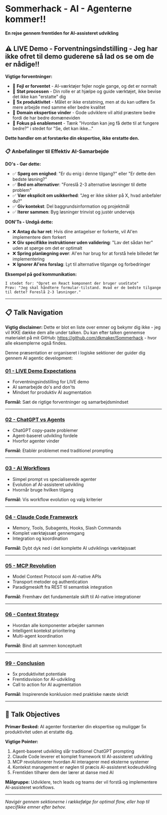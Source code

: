 # Sommerhack - AI - Agenterne kommer!!

**En rejse gennem fremtiden for AI-assisteret udvikling**

## ⚠️ LIVE Demo - Forventningsindstilling - Jeg har ikke ofret til demo guderene så lad os se om de er nådige!!

**Vigtige forventninger:**
- 🔄 **Fejl er forventet** - AI-værktøjer fejler nogle gange, og det er normalt
- 🤝 **Støt processen** - Din rolle er at hjælpe og guide værktøjet, ikke bevise det ikke kan "erstatte" dig
- 💪 **5x produktivitet** - Målet er ikke erstatning, men at du kan udføre 5x mere arbejde med samme eller bedre kvalitet
- 🧠 **Domain ekspertise vinder** - Gode udviklere vil altid præstere bedre fordi de har bedre domæneviden
- 🎯 **Fokus på enablement** - Tænk "Hvordan kan jeg få dette til at fungere bedre?" i stedet for "Se, det kan ikke..."

**Dette handler om at forstærke din ekspertise, ikke erstatte den.**

### 📋 Anbefalinger til Effektiv AI-Samarbejde

**DO's - Gør dette:**
- ✅ **Spørg om enighed**: "Er du enig i denne tilgang?" eller "Er dette den bedste løsning?"
- ✅ **Bed om alternativer**: "Foreslå 2-3 alternative løsninger til dette problem"
- ✅ **Vær eksplicit om usikkerhed**: "Jeg er ikke sikker på X, hvad anbefaler du?"
- ✅ **Giv kontekst**: Del baggrundsinformation og projektmål
- ✅ **Iterer sammen**: Byg løsninger trinvist og justér undervejs

**DON'Ts - Undgå dette:**
- ❌ **Antag du har ret**: Hvis dine antagelser er forkerte, vil AI'en implementere dem forkert
- ❌ **Giv specifikke instruktioner uden validering**: "Lav det sådan her" uden at spørge om det er optimalt
- ❌ **Spring planlægning over**: AI'en har brug for at forstå hele billedet før implementering
- ❌ **Ignorer AI'ens forslag**: Lyt til alternative tilgange og forbedringer

**Eksempel på god kommunikation:**
```
I stedet for: "Opret en React komponent der bruger useState"
Prøv: "Jeg skal håndtere formular-tilstand. Hvad er de bedste tilgange til dette? Foreslå 2-3 løsninger."
```

---

## 📋 Talk Navigation

**Vigtig disclaimer:** Dette er blot en liste over emner og bekymr dig ikke - jeg vil IKKE dække dem alle under talken. Du kan efter talken gennemse materialet på mit GitHub: https://github.com/dkmaker/Sommerhack - hvor alle eksemplerne også findes.

Denne præsentation er organiseret i logiske sektioner der guider dig gennem AI agentic development:

### [01 - LIVE Demo Expectations](sections/01-live-demo-expectations.md)
- Forventningsindstilling for LIVE demo
- AI samarbejde do's and don'ts  
- Mindset for produktiv AI augmentation

**Formål:** Sæt de rigtige forventninger og samarbejdsmindset

---

### [02 - ChatGPT vs Agents](sections/02-chatgpt-vs-agents.md)
- ChatGPT copy-paste problemer
- Agent-baseret udvikling fordele
- Hvorfor agenter vinder

**Formål:** Etablér problemet med traditionel prompting

---

### [03 - AI Workflows](sections/03-ai-workflows.md)
- Simpel prompt vs specialiserede agenter
- Evolution af AI-assisteret udvikling
- Hvornår bruge hvilken tilgang

**Formål:** Vis workflow evolution og valg kriterier

---

### [04 - Claude Code Framework](sections/04-claude-code-framework.md)
- Memory, Tools, Subagents, Hooks, Slash Commands
- Komplet værktøjssæt gennemgang
- Integration og koordination

**Formål:** Dybt dyk ned i det komplette AI udviklings værktøjssæt

---

### [05 - MCP Revolution](sections/05-mcp-revolution.md)
- Model Context Protocol som AI-native APIs
- Transport metoder og authentication
- Paradigmeskift fra REST til semantisk integration

**Formål:** Fremhæv det fundamentale skift til AI-native integrationer

---

### [06 - Context Strategy](sections/06-context-strategy.md)
- Hvordan alle komponenter arbejder sammen
- Intelligent kontekst prioritering
- Multi-agent koordination

**Formål:** Bind alt sammen konceptuelt

---

### [99 - Conclusion](sections/99-conclusion.md)
- 5x produktivitet potentiale
- Fremtidsvision for AI-udvikling  
- Call to action for AI augmentation

**Formål:** Inspirerende konklusion med praktiske næste skridt

---

## 🎯 Talk Objectives

**Primær Besked:** AI agenter forstærker din ekspertise og muliggør 5x produktivitet uden at erstatte dig.

**Vigtige Pointer:**
1. Agent-baseret udvikling slår traditionel ChatGPT prompting
2. Claude Code leverer et komplet framework til AI-assisteret udvikling
3. MCP revolutionerer hvordan AI interagerer med eksterne systemer
4. Kontekst management er nøglen til præcis AI-assisteret kodeudvikling
5. Fremtiden tilhører dem der lærer at danse med AI

**Målgruppe:** Udviklere, tech leads og teams der vil forstå og implementere AI-assisteret workflows.

---

*Navigér gennem sektionerne i rækkefølge for optimal flow, eller hop til specifikke emner efter behov.*
